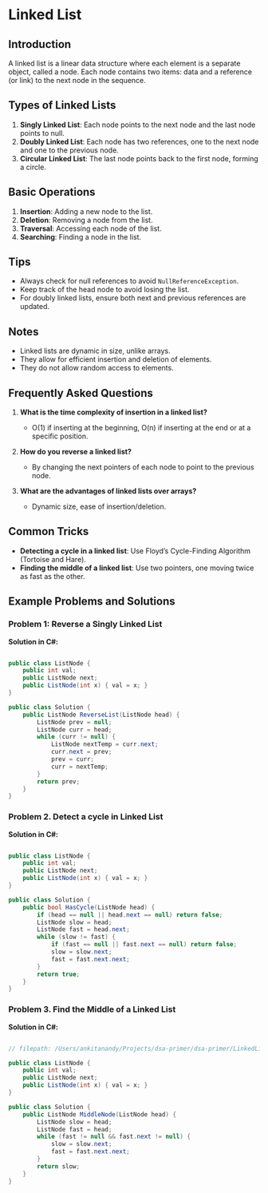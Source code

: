 # Linked List

## Introduction
A linked list is a linear data structure where each element is a separate object, called a node. Each node contains two items: data and a reference (or link) to the next node in the sequence.

## Types of Linked Lists
1. **Singly Linked List**: Each node points to the next node and the last node points to null.
2. **Doubly Linked List**: Each node has two references, one to the next node and one to the previous node.
3. **Circular Linked List**: The last node points back to the first node, forming a circle.

## Basic Operations
1. **Insertion**: Adding a new node to the list.
2. **Deletion**: Removing a node from the list.
3. **Traversal**: Accessing each node of the list.
4. **Searching**: Finding a node in the list.

## Tips
- Always check for null references to avoid `NullReferenceException`.
- Keep track of the head node to avoid losing the list.
- For doubly linked lists, ensure both next and previous references are updated.

## Notes
- Linked lists are dynamic in size, unlike arrays.
- They allow for efficient insertion and deletion of elements.
- They do not allow random access to elements.

## Frequently Asked Questions
1. **What is the time complexity of insertion in a linked list?**
   - O(1) if inserting at the beginning, O(n) if inserting at the end or at a specific position.

2. **How do you reverse a linked list?**
   - By changing the next pointers of each node to point to the previous node.

3. **What are the advantages of linked lists over arrays?**
   - Dynamic size, ease of insertion/deletion.

## Common Tricks
- **Detecting a cycle in a linked list**: Use Floyd’s Cycle-Finding Algorithm (Tortoise and Hare).
- **Finding the middle of a linked list**: Use two pointers, one moving twice as fast as the other.

## Example Problems and Solutions

### Problem 1: Reverse a Singly Linked List
**Solution in C#:**
```csharp

public class ListNode {
    public int val;
    public ListNode next;
    public ListNode(int x) { val = x; }
}

public class Solution {
    public ListNode ReverseList(ListNode head) {
        ListNode prev = null;
        ListNode curr = head;
        while (curr != null) {
            ListNode nextTemp = curr.next;
            curr.next = prev;
            prev = curr;
            curr = nextTemp;
        }
        return prev;
    }
}
```
### Problem 2. Detect a cycle in Linked List

**Solution in C#:**
```csharp

public class ListNode {
    public int val;
    public ListNode next;
    public ListNode(int x) { val = x; }
}

public class Solution {
    public bool HasCycle(ListNode head) {
        if (head == null || head.next == null) return false;
        ListNode slow = head;
        ListNode fast = head.next;
        while (slow != fast) {
            if (fast == null || fast.next == null) return false;
            slow = slow.next;
            fast = fast.next.next;
        }
        return true;
    }
}
```

### Problem 3. Find the Middle of a Linked List

**Solution in C#:**
```csharp

// filepath: /Users/ankitanandy/Projects/dsa-primer/dsa-primer/LinkedList.md

public class ListNode {
    public int val;
    public ListNode next;
    public ListNode(int x) { val = x; }
}

public class Solution {
    public ListNode MiddleNode(ListNode head) {
        ListNode slow = head;
        ListNode fast = head;
        while (fast != null && fast.next != null) {
            slow = slow.next;
            fast = fast.next.next;
        }
        return slow;
    }
}
```

